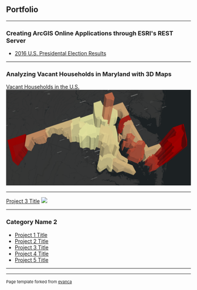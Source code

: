 ## Portfolio

---

### Creating ArcGIS Online Applications through ESRI's REST Server

- [2016 U.S. Presidental Election Results](US_Elections/Presidential/2016/index.html)


---
### Analyzing Vacant Households in Maryland with 3D Maps
[Vacant Households in the U.S.](/Vacant_Houses_Project/index.html)
<img src= "Vacant_Houses_Project/Images/3D_Vacant_House_Map.PNG"/>

---
[Project 3 Title](http://example.com/)
<img src="images/dummy_thumbnail.jpg?raw=true"/>

---

### Category Name 2

- [Project 1 Title](http://example.com/)
- [Project 2 Title](http://example.com/)
- [Project 3 Title](http://example.com/)
- [Project 4 Title](http://example.com/)
- [Project 5 Title](http://example.com/)

---




---
<p style="font-size:11px">Page template forked from <a href="https://github.com/evanca/quick-portfolio">evanca</a></p>
<!-- Remove above link if you don't want to attibute -->
